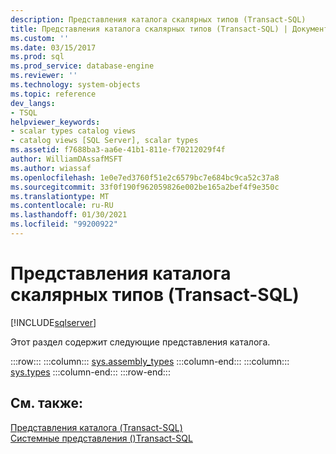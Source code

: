 ```yaml
---
description: Представления каталога скалярных типов (Transact-SQL)
title: Представления каталога скалярных типов (Transact-SQL) | Документация Майкрософт
ms.custom: ''
ms.date: 03/15/2017
ms.prod: sql
ms.prod_service: database-engine
ms.reviewer: ''
ms.technology: system-objects
ms.topic: reference
dev_langs:
- TSQL
helpviewer_keywords:
- scalar types catalog views
- catalog views [SQL Server], scalar types
ms.assetid: f7688ba3-aa6e-41b1-811e-f70212029f4f
author: WilliamDAssafMSFT
ms.author: wiassaf
ms.openlocfilehash: 1e0e7ed3760f51e2c6579bc7e684bc9ca52c37a8
ms.sourcegitcommit: 33f0f190f962059826e002be165a2bef4f9e350c
ms.translationtype: MT
ms.contentlocale: ru-RU
ms.lasthandoff: 01/30/2021
ms.locfileid: "99200922"
---
```

# <a name="scalar-types-catalog-views-transact-sql"></a>Представления каталога скалярных типов (Transact-SQL)
[!INCLUDE[sqlserver](../../includes/applies-to-version/sqlserver.md)]

  Этот раздел содержит следующие представления каталога.  

:::row:::
    :::column:::
        [sys.assembly_types](../../relational-databases/system-catalog-views/sys-assembly-types-transact-sql.md)
    :::column-end:::
    :::column:::
        [sys.types](../../relational-databases/system-catalog-views/sys-types-transact-sql.md)
    :::column-end:::
:::row-end:::

## <a name="see-also"></a>См. также:  
 [Представления каталога (Transact-SQL)](../../relational-databases/system-catalog-views/catalog-views-transact-sql.md)   
 [Системные представления &#40;&#41;Transact-SQL ](../../t-sql/language-reference.md)  
  
